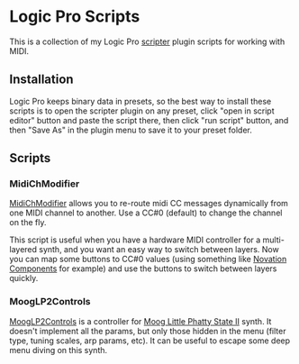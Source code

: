 # Logic Pro Scripts

This is a collection of my Logic Pro [scripter](https://support.apple.com/en-gb/guide/logicpro/lgce728c68f6/mac)
plugin scripts for working with MIDI.

## Installation

Logic Pro keeps binary data in presets, so the best way to install these scripts is to open the scripter
plugin on any preset, click "open in script editor" button and paste the script there, then click "run script" button,
and then "Save As" in the plugin menu to save it to your preset folder.

## Scripts

### MidiChModifier

[MidiChModifier](/scripts/MidiChModifier.js) allows you to re-route midi CC messages dynamically from one MIDI channel
to another. Use a CC#0 (default) to change the channel on the fly.

This script is useful when you have a hardware MIDI controller for a multi-layered synth, and you want an easy way
to switch between layers. Now you can map some buttons to CC#0 values 
(using something like [Novation Components](https://novationmusic.com/components) for example) and use the buttons to
switch between layers quickly.

### MoogLP2Controls

[MoogLP2Controls](/scripts/MoogLP2Controls.js) is a controller for [Moog Little Phatty State II](https://www.moogmusic.com/products/little-phatty-stage-ii)
synth. It doesn't implement all the params, but only those hidden in the menu (filter type, tuning scales, arp params, etc).
It can be useful to escape some deep menu diving on this synth.
